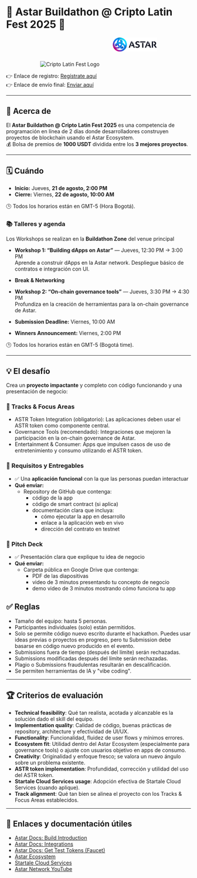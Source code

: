 # 🚀 Astar Buildathon @ Cripto Latin Fest 2025 🎉

<p align="center">
  <img src="LOGO-CLF-COLOR.png" alt="Cripto Latin Fest Logo" width="120" style="margin-right:16px;" />
  <img src="Astar_Color_Black.png" alt="Astar Logo" width="120" style="margin: 0px 0px 40px 16px;" />
</p>

👉 Enlace de registro: [Regístrate aquí](https://forms.gle/v1jUtMVprAVP8NFo6)  
👉 Enlace de envío final: [Enviar aquí](https://forms.gle/BYmJ6hWfDFdAZXMu5)


---

## 📖 Acerca de
El **Astar Buildathon @ Cripto Latin Fest 2025** es una competencia de programación en línea de 2 días donde desarrolladores construyen proyectos de blockchain usando el Astar Ecosystem.  
💰 Bolsa de premios de **1000 USDT** dividida entre los **3 mejores proyectos**.

---

## 🗓️ Cuándo
- **Inicio:** Jueves, **21 de agosto, 2:00 PM**  
- **Cierre:** Viernes, **22 de agosto, 10:00 AM**

🕒 Todos los horarios están en GMT-5 (Hora Bogotá).

### 📚 Talleres y agenda

Los Workshops se realizan en la **Buildathon Zone** del venue principal
- **Workshop 1: “Building dApps on Astar”** — Jueves, 12:30 PM → 3:00 PM  
  Aprende a construir dApps en la Astar network. Despliegue básico de contratos e integración con UI.


- **Break & Networking**  
- **Workshop 2: “On-chain governance tools”** — Jueves, 3:30 PM → 4:30 PM  
  Profundiza en la creación de herramientas para la on-chain governance de Astar.
  
- **Submission Deadline:** Viernes, 10:00 AM  
- **Winners Announcement:** Viernes, 2:00 PM

🕒 Todos los horarios están en GMT-5 (Bogotá time).

---

## 💡 El desafío
Crea un **proyecto impactante** y completo con código funcionando y una presentación de negocio:

### 🎯 Tracks & Focus Areas
- ASTR Token Integration (obligatorio): Las aplicaciones deben usar el ASTR token como componente central.
- Governance Tools (recomendado): Integraciones que mejoren la participación en la on-chain governance de Astar.
- Entertainment & Consumer: Apps que impulsen casos de uso de entretenimiento y consumo utilizando el ASTR token.

### 🔧 Requisitos y Entregables

- ✅ Una **aplicación funcional** con la que las personas puedan interactuar  
- **Qué enviar:**  
  - Repository de GitHub que contenga:
    - código de la app
    - código de smart contract (si aplica)
    - documentación clara que incluya:
      - cómo ejecutar la app en desarrollo
      - enlace a la aplicación web en vivo
      - dirección del contrato en testnet

### 🎤 Pitch Deck
- ✅ Presentación clara que explique tu idea de negocio  
- **Qué enviar:**  
  - Carpeta pública en Google Drive que contenga:
    - PDF de las diapositivas
    - video de 3 minutos presentando tu concepto de negocio  
    - demo video de 3 minutos mostrando cómo funciona tu app  

## ✅ Reglas
- Tamaño del equipo: hasta 5 personas.
- Participantes individuales (solo) están permitidos.
- Solo se permite código nuevo escrito durante el hackathon. Puedes usar ideas previas o proyectos en progreso, pero tu Submission debe basarse en código nuevo producido en el evento.
- Submissions fuera de tiempo (después del límite) serán rechazadas.
- Submissions modificadas después del límite serán rechazadas.
- Plagio o Submissions fraudulentas resultarán en descalificación.
- Se permiten herramientas de IA y "vibe coding".

---

## 🏆 Criterios de evaluación
- **Technical feasibility**: Qué tan realista, acotada y alcanzable es la solución dado el skill del equipo.
- **Implementation quality**: Calidad de código, buenas prácticas de repository, architecture y efectividad de UI/UX.
- **Functionality**: Funcionalidad, fluidez de user flows y mínimos errores.
- **Ecosystem fit**: Utilidad dentro del Astar Ecosystem (especialmente para governance tools) o ajuste con usuarios objetivo en apps de consumo.
- **Creativity**: Originalidad y enfoque fresco; se valora un nuevo ángulo sobre un problema existente.
- **ASTR token implementation**: Profundidad, corrección y utilidad del uso del ASTR token.
- **Startale Cloud Services usage**: Adopción efectiva de Startale Cloud Services (cuando aplique).
- **Track alignment**: Qué tan bien se alinea el proyecto con los Tracks & Focus Areas establecidos.

---

## 🔗 Enlaces y documentación útiles
- [Astar Docs: Build Introduction](https://docs.astar.network/docs/build/Introduction/)  
- [Astar Docs: Integrations](https://docs.astar.network/docs/build/integrations/)  
- [Astar Docs: Get Test Tokens (Faucet)](https://docs.astar.network/docs/build/environment/faucet/)  
- [Astar Ecosystem](https://astar.network/ecosystem)  
- [Startale Cloud Services](https://startale.com/scs)  
- [Astar Network YouTube](https://www.youtube.com/@AstarNetwork/videos)  

